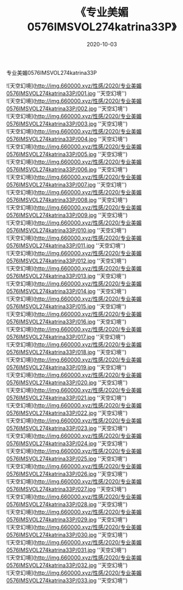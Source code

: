 ﻿---
layout: post
title:  《专业美媚0576IMSVOL274katrina33P》
date:   2020-10-03
img: http://img.660000.xyz/性感/2020/专业美媚0576IMSVOL274katrina33P/000.jpg
categories: [美女, 性感, 泳衣]
---

专业美媚0576IMSVOL274katrina33P



![天空幻境](http://img.660000.xyz/性感/2020/专业美媚0576IMSVOL274katrina33P/001.jpg ''天空幻境'') <br>
![天空幻境](http://img.660000.xyz/性感/2020/专业美媚0576IMSVOL274katrina33P/002.jpg ''天空幻境'') <br>
![天空幻境](http://img.660000.xyz/性感/2020/专业美媚0576IMSVOL274katrina33P/003.jpg ''天空幻境'') <br>
![天空幻境](http://img.660000.xyz/性感/2020/专业美媚0576IMSVOL274katrina33P/004.jpg ''天空幻境'') <br>
![天空幻境](http://img.660000.xyz/性感/2020/专业美媚0576IMSVOL274katrina33P/005.jpg ''天空幻境'') <br>
![天空幻境](http://img.660000.xyz/性感/2020/专业美媚0576IMSVOL274katrina33P/006.jpg ''天空幻境'') <br>
![天空幻境](http://img.660000.xyz/性感/2020/专业美媚0576IMSVOL274katrina33P/007.jpg ''天空幻境'') <br>
![天空幻境](http://img.660000.xyz/性感/2020/专业美媚0576IMSVOL274katrina33P/008.jpg ''天空幻境'') <br>
![天空幻境](http://img.660000.xyz/性感/2020/专业美媚0576IMSVOL274katrina33P/009.jpg ''天空幻境'') <br>
![天空幻境](http://img.660000.xyz/性感/2020/专业美媚0576IMSVOL274katrina33P/010.jpg ''天空幻境'') <br>
![天空幻境](http://img.660000.xyz/性感/2020/专业美媚0576IMSVOL274katrina33P/011.jpg ''天空幻境'') <br>
![天空幻境](http://img.660000.xyz/性感/2020/专业美媚0576IMSVOL274katrina33P/012.jpg ''天空幻境'') <br>
![天空幻境](http://img.660000.xyz/性感/2020/专业美媚0576IMSVOL274katrina33P/013.jpg ''天空幻境'') <br>
![天空幻境](http://img.660000.xyz/性感/2020/专业美媚0576IMSVOL274katrina33P/014.jpg ''天空幻境'') <br>
![天空幻境](http://img.660000.xyz/性感/2020/专业美媚0576IMSVOL274katrina33P/015.jpg ''天空幻境'') <br>
![天空幻境](http://img.660000.xyz/性感/2020/专业美媚0576IMSVOL274katrina33P/016.jpg ''天空幻境'') <br>
![天空幻境](http://img.660000.xyz/性感/2020/专业美媚0576IMSVOL274katrina33P/017.jpg ''天空幻境'') <br>
![天空幻境](http://img.660000.xyz/性感/2020/专业美媚0576IMSVOL274katrina33P/018.jpg ''天空幻境'') <br>
![天空幻境](http://img.660000.xyz/性感/2020/专业美媚0576IMSVOL274katrina33P/019.jpg ''天空幻境'') <br>
![天空幻境](http://img.660000.xyz/性感/2020/专业美媚0576IMSVOL274katrina33P/020.jpg ''天空幻境'') <br>
![天空幻境](http://img.660000.xyz/性感/2020/专业美媚0576IMSVOL274katrina33P/021.jpg ''天空幻境'') <br>
![天空幻境](http://img.660000.xyz/性感/2020/专业美媚0576IMSVOL274katrina33P/022.jpg ''天空幻境'') <br>
![天空幻境](http://img.660000.xyz/性感/2020/专业美媚0576IMSVOL274katrina33P/023.jpg ''天空幻境'') <br>
![天空幻境](http://img.660000.xyz/性感/2020/专业美媚0576IMSVOL274katrina33P/024.jpg ''天空幻境'') <br>
![天空幻境](http://img.660000.xyz/性感/2020/专业美媚0576IMSVOL274katrina33P/025.jpg ''天空幻境'') <br>
![天空幻境](http://img.660000.xyz/性感/2020/专业美媚0576IMSVOL274katrina33P/026.jpg ''天空幻境'') <br>
![天空幻境](http://img.660000.xyz/性感/2020/专业美媚0576IMSVOL274katrina33P/027.jpg ''天空幻境'') <br>
![天空幻境](http://img.660000.xyz/性感/2020/专业美媚0576IMSVOL274katrina33P/028.jpg ''天空幻境'') <br>
![天空幻境](http://img.660000.xyz/性感/2020/专业美媚0576IMSVOL274katrina33P/029.jpg ''天空幻境'') <br>
![天空幻境](http://img.660000.xyz/性感/2020/专业美媚0576IMSVOL274katrina33P/030.jpg ''天空幻境'') <br>
![天空幻境](http://img.660000.xyz/性感/2020/专业美媚0576IMSVOL274katrina33P/031.jpg ''天空幻境'') <br>
![天空幻境](http://img.660000.xyz/性感/2020/专业美媚0576IMSVOL274katrina33P/032.jpg ''天空幻境'') <br>
![天空幻境](http://img.660000.xyz/性感/2020/专业美媚0576IMSVOL274katrina33P/033.jpg ''天空幻境'') <br>
